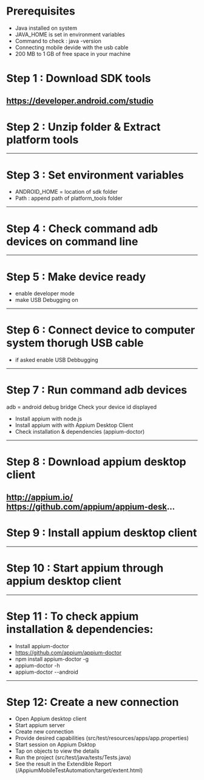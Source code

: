 # Prerequisites
-	Java installed on system
-	JAVA_HOME is set in environment variables
-	Command to check : java -version
-	Connecting mobile devide with the usb cable 
-	200 MB to 1 GB of free space in your machine

# Step 1 : Download SDK tools
 https://developer.android.com/studio
----------------------------------------------------------------------------------
# Step 2 : Unzip folder & Extract platform tools
----------------------------------------------------------------------------------
# Step 3 : Set environment variables
 - ANDROID_HOME = location of sdk folder
 - Path : append path of platform_tools folder
----------------------------------------------------------------------------------
# Step 4 : Check command adb devices on command line
----------------------------------------------------------------------------------
# Step 5 : Make device ready
 - enable developer mode
 - make USB Debugging on
----------------------------------------------------------------------------------
# Step 6 : Connect device to computer system thorugh USB cable
 - if asked enable USB Debbugging
----------------------------------------------------------------------------------
# Step 7 : Run command adb devices
  adb = android debug bridge
 Check your device id displayed
- Install appium with node.js
- Install appium with with Appium Desktop Client
-	Check installation & dependencies (appium-doctor)
----------------------------------------------------------------------------------

# Step 8 : Download appium desktop client
   http://appium.io/
   https://github.com/appium/appium-desk...
----------------------------------------------------------------------------------
# Step 9 : Install appium desktop client
----------------------------------------------------------------------------------
# Step 10 : Start appium through appium desktop client
----------------------------------------------------------------------------------
#	Step 11 : To check appium installation & dependencies:
- Install appium-doctor
- https://github.com/appium/appium-doctor
- npm install appium-doctor -g
- appium-doctor -h
- appium-doctor --android
----------------------------------------------------------------------------------
# Step 12: Create a new connection 
-	Open Appium desktop client
- Start appium server
- Create new connection
- Provide desired capabilities (src/test/resources/apps/app.properties)
- Start session on Appium Dsktop
- Tap on objects to view the details
- Run the project (src/test/java/tests/Tests.java)
- See the result in the Extendible Report (/AppiumMobileTestAutomation/target/extent.html)
